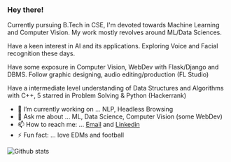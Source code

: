 ### Hey there!

<!--
**devi777/devi777** is a ✨ _special_ ✨ repository because its `README.md` (this file) appears on your GitHub profile.-->

Currently pursuing B.Tech in CSE, I'm devoted towards Machine Learning and Computer Vision. My work mostly revolves around ML/Data Sciences. 

Have a keen interest in AI and its applications. Exploring Voice and Facial recognition these days.  

Have some exposure in Computer Vision, WebDev with Flask/Django and DBMS. Follow graphic designing, audio editing/production (FL Studio)

Have a intermediate level understanding of Data Structures and Algorithms with C++, 5 starred in Problem Solving & Python (Hackerrank) 

- 🔭 I’m currently working on ... NLP, Headless Browsing
- 💬 Ask me about ... ML, Data Science, Computer Vision (some WebDev)
- 📫 How to reach me: ... [Email](devansh007kaushik@gmail.com) and [Linkedin](https://www.linkedin.com/in/devanshkaushik/)
- ⚡ Fun fact: ... love EDMs and football


![Github stats](https://github-readme-stats.vercel.app/api?username=devi777)
